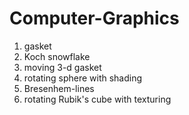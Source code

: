 # Computer-Graphics
1. gasket
2. Koch snowflake
3. moving 3-d gasket
4. rotating sphere with shading
5. Bresenhem-lines
6. rotating Rubik's cube with texturing
